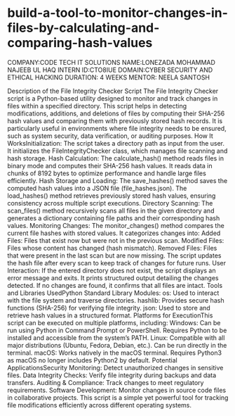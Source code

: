 # build-a-tool-to-monitor-changes-in-files-by-calculating-and-comparing-hash-values
COMPANY:CODE TECH IT SOLUTIONS
NAME:LONEZADA MOHAMMAD NAJEEB UL HAQ
INTERN ID:CTO8IUE
DOMAIN:CYBER SECURITY AND ETHICAL HACKING
DURATION: 4 WEEKS
MENTOR: NEELA SANTOSH

Description of the File Integrity Checker Script
The File Integrity Checker script is a Python-based utility designed to monitor and track changes in files within a specified directory. This script helps in detecting modifications, additions, and deletions of files by computing their SHA-256 hash values and comparing them with previously stored hash records. It is particularly useful in environments where file integrity needs to be ensured, such as system security, data verification, or auditing purposes.
How It WorksInitialization:
The script takes a directory path as input from the user.
It initializes the FileIntegrityChecker class, which manages file scanning and hash storage.
Hash Calculation:
The calculate_hash() method reads files in binary mode and computes their SHA-256 hash values.
It reads data in chunks of 8192 bytes to optimize performance and handle large files efficiently.
Hash Storage and Loading:
The save_hashes() method saves the computed hash values into a JSON file (file_hashes.json).
The load_hashes() method retrieves previously stored hash values, ensuring consistency across multiple script executions.
Directory Scanning:
The scan_files() method recursively scans all files in the given directory and generates a dictionary containing file paths and their corresponding hash values.
Monitoring Changes:
The monitor_changes() method compares the current file hashes with stored values.
It categorizes changes into:
Added Files: Files that exist now but were not in the previous scan.
Modified Files: Files whose content has changed (hash mismatch).
Removed Files: Files that were present in the last scan but are now missing.
The script updates the hash file after every scan to keep track of changes for future runs.
User Interaction:
If the entered directory does not exist, the script displays an error message and exits.
It prints structured output detailing the changes detected.
If no changes are found, it confirms that all files are intact.
Tools and Libraries UsedPython Standard Library Modules:
os: Used to interact with the file system and traverse directories.
hashlib: Provides secure hash functions (SHA-256) for verifying file integrity.
json: Used to store and retrieve hash values in a structured format.
Platforms for ExecutionThis script can be executed on multiple platforms, including:
Windows:
Can be run using Python in Command Prompt or PowerShell.
Requires Python to be installed and accessible from the system’s PATH.
Linux:
Compatible with all major distributions (Ubuntu, Fedora, Debian, etc.).
Can be run directly in the terminal.
macOS:
Works natively in the macOS terminal.
Requires Python3 as macOS no longer includes Python2 by default.
Potential ApplicationsSecurity Monitoring: Detect unauthorized changes in sensitive files.
Data Integrity Checks: Verify file integrity during backups and data transfers.
Auditing & Compliance: Track changes to meet regulatory requirements.
Software Development: Monitor changes in source code files in collaborative projects.
This script is a simple yet powerful tool for tracking file modifications efficiently across different operating systems.
